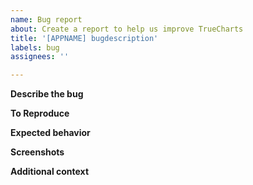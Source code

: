```yaml
---
name: Bug report
about: Create a report to help us improve TrueCharts
title: '[APPNAME] bugdescription'
labels: bug
assignees: ''

---
```


<!--
MIND YOUR TITLE:
- "App in a deploying state" is NOT the title/description of your actual bug.
- "Appname not working" is NOT the title/description of your actual bug.
- Don't refer to a version, bugs are always for latest version
-->

**Describe the bug**
<!-- 
A clear and concise description of what the bug is.
-->

**To Reproduce**
<!--
Steps to reproduce the behavior:
1. Go to '...'
2. Click on '....'
3. Scroll down to '....'
4. See error
-->

**Expected behavior**
<!--
A clear and concise description of what you expected to happen.
-->

**Screenshots**
<!--
If applicable, add screenshots to help explain your problem.
-->

**Additional context**
<!--
Add any other context about the problem here.
-->
